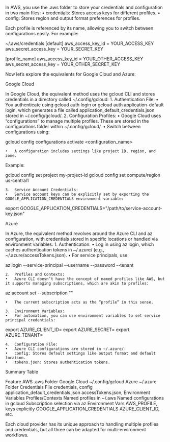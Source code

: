 In AWS, you use the .aws folder to store your credentials and configuration in two main files:
	•	credentials: Stores access keys for different profiles.
	•	config: Stores region and output format preferences for profiles.

Each profile is referenced by its name, allowing you to switch between configurations easily. For example:

~/.aws/credentials
[default]
aws_access_key_id = YOUR_ACCESS_KEY
aws_secret_access_key = YOUR_SECRET_KEY

[profile_name]
aws_access_key_id = YOUR_OTHER_ACCESS_KEY
aws_secret_access_key = YOUR_OTHER_SECRET_KEY

Now let’s explore the equivalents for Google Cloud and Azure:

Google Cloud

In Google Cloud, the equivalent method uses the gcloud CLI and stores credentials in a directory called ~/.config/gcloud:
	1.	Authentication File:
	•	You authenticate using gcloud auth login or gcloud auth application-default login, which generates a file called application_default_credentials.json stored in ~/.config/gcloud/.
	2.	Configuration Profiles:
	•	Google Cloud uses “configurations” to manage multiple profiles. These are stored in the configurations folder within ~/.config/gcloud/.
	•	Switch between configurations using:

gcloud config configurations activate <configuration_name>


	•	A configuration includes settings like project ID, region, and zone.
Example:

gcloud config set project my-project-id
gcloud config set compute/region us-central1


	3.	Service Account Credentials:
	•	Service account keys can be explicitly set by exporting the GOOGLE_APPLICATION_CREDENTIALS environment variable:

export GOOGLE_APPLICATION_CREDENTIALS="/path/to/service-account-key.json"

Azure

In Azure, the equivalent method revolves around the Azure CLI and az configuration, with credentials stored in specific locations or handled via environment variables:
	1.	Authentication:
	•	Log in using az login, which caches authentication tokens in ~/.azure/ (e.g., ~/.azure/accessTokens.json).
	•	For service principals, use:

az login --service-principal --username <appId> --password <password> --tenant <tenant>


	2.	Profiles and Contexts:
	•	Azure CLI doesn’t have the concept of named profiles like AWS, but it supports managing subscriptions, which are akin to profiles:

az account set --subscription "<subscription-id>"


	•	The current subscription acts as the “profile” in this sense.

	3.	Environment Variables:
	•	For automation, you can use environment variables to set service principal credentials:

export AZURE_CLIENT_ID=<appId>
export AZURE_SECRET=<password>
export AZURE_TENANT=<tenant>


	4.	Configuration File:
	•	Azure CLI configurations are stored in ~/.azure/:
	•	config: Stores default settings like output format and default location.
	•	tokens.json: Stores authentication tokens.

Summary Table

Feature	AWS .aws Folder	Google Cloud ~/.config/gcloud	Azure ~/.azure Folder
Credentials File	credentials, config	application_default_credentials.json	accessTokens.json, Environment Variables
Profiles/Contexts	Named profiles in ~/.aws	Named configurations in gcloud	Subscription selection via az
Environment Vars	AWS_PROFILE, keys explicitly	GOOGLE_APPLICATION_CREDENTIALS	AZURE_CLIENT_ID, etc.

Each cloud provider has its unique approach to handling multiple profiles and credentials, but all three can be adapted for multi-environment workflows.

